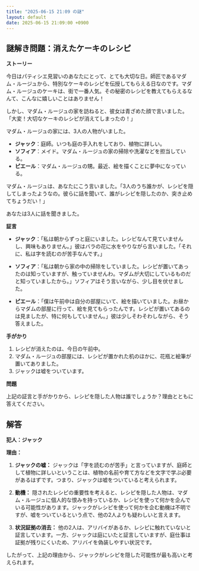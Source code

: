 ```yaml
---
title: "2025-06-15 21:09 の謎"
layout: default
date: 2025-06-15 21:09:00 +0900
---
```

## 謎解き問題：消えたケーキのレシピ

**ストーリー**

今日はパティシエ見習いのあなたにとって、とても大切な日。師匠であるマダム・ルージュから、特別なケーキのレシピを伝授してもらえる日なのです。マダム・ルージュのケーキは、街で一番人気。その秘密のレシピを教えてもらえるなんて、こんなに嬉しいことはありません！

しかし、マダム・ルージュの家を訪ねると、彼女は青ざめた顔で言いました。「大変！大切なケーキのレシピが消えてしまったの！」

マダム・ルージュの家には、3人の人物がいました。

*   **ジャック**：庭師。いつも庭の手入れをしており、植物に詳しい。
*   **ソフィア**：メイド。マダム・ルージュの家の掃除や洗濯などを担当している。
*   **ピエール**：マダム・ルージュの甥。最近、絵を描くことに夢中になっている。

マダム・ルージュは、あなたにこう言いました。「3人のうち誰かが、レシピを隠してしまったようなの。彼らに話を聞いて、誰がレシピを隠したのか、突き止めてちょうだい！」

あなたは3人に話を聞きました。

**証言**

*   **ジャック**：「私は朝からずっと庭にいました。レシピなんて見ていませんし、興味もありません。」彼はバラの花に水をやりながら言いました。「それに、私は字を読むのが苦手なんです。」

*   **ソフィア**：「私は朝から家の中の掃除をしていました。レシピが置いてあったのは知っていますが、触っていませんわ。マダムが大切にしているものだと知っていましたから。」ソフィアはそう言いながら、少し目を伏せました。

*   **ピエール**：「僕は午前中は自分の部屋にいて、絵を描いていました。お昼からマダムの部屋に行って、絵を見てもらったんです。レシピが置いてあるのは見ましたが、特に何もしていません。」彼は少しそわそわしながら、そう答えました。

**手がかり**

1.  レシピが消えたのは、今日の午前中。
2.  マダム・ルージュの部屋には、レシピが置かれた机のほかに、花瓶と絵筆が置いてありました。
3.  ジャックは嘘をついています。

**問題**

上記の証言と手がかりから、レシピを隠した人物は誰でしょうか？理由とともに答えてください。

## 解答

**犯人：ジャック**

**理由：**

1.  **ジャックの嘘：** ジャックは「字を読むのが苦手」と言っていますが、庭師として植物に詳しいということは、植物の名前や育て方などを文字で学ぶ必要があるはずです。つまり、ジャックは嘘をついていると考えられます。

2.  **動機：** 隠されたレシピの重要性を考えると、レシピを隠した人物は、マダム・ルージュに個人的な恨みを持っているか、レシピを使って何かを企んでいる可能性があります。ジャックがレシピを使って何かを企む動機は不明ですが、嘘をついているという点で、他の2人よりも疑わしいと言えます。

3.  **状況証拠の消去：** 他の2人は、アリバイがあるか、レシピに触れていないと証言しています。一方、ジャックは庭にいたと証言していますが、庭仕事は証拠が残りにくいため、アリバイを偽装しやすい状況です。

したがって、上記の理由から、ジャックがレシピを隠した可能性が最も高いと考えられます。
